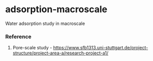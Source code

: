 # adsorption-macroscale
Water adsorption study in macroscale 




### Reference
1. Pore-scale study - https://www.sfb1313.uni-stuttgart.de/project-structure/project-area-a/research-project-a1/
